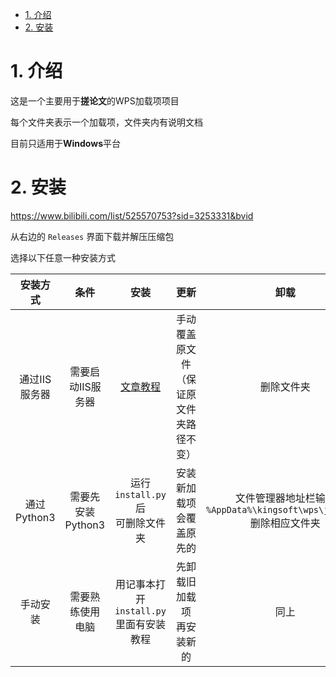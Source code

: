 - [1. 介绍](#1-介绍)
- [2. 安装](#2-安装)


# 1. 介绍
这是一个主要用于**搓论文**的WPS加载项项目

每个文件夹表示一个加载项，文件夹内有说明文档

目前只适用于**Windows**平台

# 2. 安装
https://www.bilibili.com/list/525570753?sid=3253331&bvid

从右边的 `Releases` 界面下载并解压压缩包

选择以下任意一种安装方式

|   安装方式    |       条件        |                        安装                        |                    更新                    |                                    卸载                                     |
| :-----------: | :---------------: | :------------------------------------------------: | :----------------------------------------: | :-------------------------------------------------------------------------: |
| 通过IIS服务器 | 需要启动IIS服务器 | [文章教程](https://zhuanlan.zhihu.com/p/656663346) | 手动覆盖原文件<br>（保证原文件夹路径不变） |                                 删除文件夹                                  |
|  通过Python3  | 需要先安装Python3 |         运行`install.py`后<br>可删除文件夹         |        安装新加载项<br>会覆盖原先的        | 文件管理器地址栏输入<br>`%AppData%\kingsoft\wps\jsaddons`<br>删除相应文件夹 |
|   手动安装    | 需要熟练使用电脑  |     用记事本打开`install.py`<br>里面有安装教程     |        先卸载旧加载项<br>再安装新的        |                                    同上                                     |
